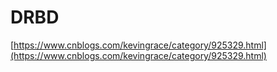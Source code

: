 # DRBD

[https://www.cnblogs.com/kevingrace/category/925329.html](https://www.cnblogs.com/kevingrace/category/925329.html)

